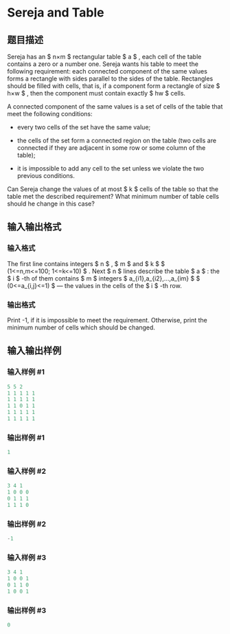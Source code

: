 # Sereja and Table 

## 题目描述

Sereja has an $ n×m $ rectangular table $ a $ , each cell of the table contains a zero or a number one. Sereja wants his table to meet the following requirement: each connected component of the same values forms a rectangle with sides parallel to the sides of the table. Rectangles should be filled with cells, that is, if a component form a rectangle of size $ h×w $ , then the component must contain exactly $ hw $ cells.

A connected component of the same values is a set of cells of the table that meet the following conditions:

- every two cells of the set have the same value;

- the cells of the set form a connected region on the table (two cells are connected if they are adjacent in some row or some column of the table);

- it is impossible to add any cell to the set unless we violate the two previous conditions.

Can Sereja change the values of at most $ k $ cells of the table so that the table met the described requirement? What minimum number of table cells should he change in this case?

## 输入输出格式

### 输入格式

The first line contains integers $ n $ , $ m $ and $ k $ $ (1<=n,m<=100; 1<=k<=10) $ . Next $ n $ lines describe the table $ a $ : the $ i $ -th of them contains $ m $ integers $ a_{i1},a_{i2},...,a_{im} $ $ (0<=a_{i,j}<=1) $ — the values in the cells of the $ i $ -th row.

### 输出格式

Print -1, if it is impossible to meet the requirement. Otherwise, print the minimum number of cells which should be changed.

## 输入输出样例

### 输入样例 #1

```cpp
5 5 2
1 1 1 1 1
1 1 1 1 1
1 1 0 1 1
1 1 1 1 1
1 1 1 1 1

```
### 输出样例 #1

```cpp
1

```
### 输入样例 #2

```cpp
3 4 1
1 0 0 0
0 1 1 1
1 1 1 0

```
### 输出样例 #2

```cpp
-1

```
### 输入样例 #3

```cpp
3 4 1
1 0 0 1
0 1 1 0
1 0 0 1

```
### 输出样例 #3

```cpp
0

```

